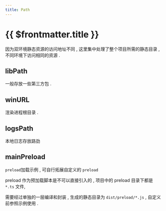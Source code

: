 ```yaml
---
title: Path
---
```


# {{ $frontmatter.title }}

因为双环境静态资源的访问地址不同 , 这里集中处理了整个项目所需的静态目录 , 不同环境下访问相同的资源 .

## libPath

一般存放一些第三方包 .

## winURL

渲染进程根目录 .

## logsPath

本地日志存放路劲

## mainPreload

`preload`加载示例 , 可自行拓展自定义的 `preload`

preload 作为预加载脚本是不可以直接引入的 , 项目中的 preload 目录下都是 `*.ts` 文件,

需要经过单独的一层编译和封装 , 生成的静态目录为 `dist/preload/*.js` , 自定义前参照示例使用 .
